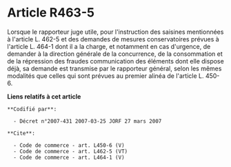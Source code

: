 # Article R463-5

Lorsque le rapporteur juge utile, pour l'instruction des saisines mentionnées à l'article L. 462-5 et des demandes de mesures
conservatoires prévues à l'article L. 464-1 dont il a la charge, et notamment en cas d'urgence, de demander à la direction
générale de la concurrence, de la consommation et de la répression des fraudes communication des éléments dont elle dispose
déjà, sa demande est transmise par le rapporteur général, selon les mêmes modalités que celles qui sont prévues au premier
alinéa de l'article L. 450-6.

**Liens relatifs à cet article**

	**Codifié par**:

	  - Décret n°2007-431 2007-03-25 JORF 27 mars 2007

	**Cite**:

	  - Code de commerce - art. L450-6 (V)
	  - Code de commerce - art. L462-5 (VT)
	  - Code de commerce - art. L464-1 (V)
